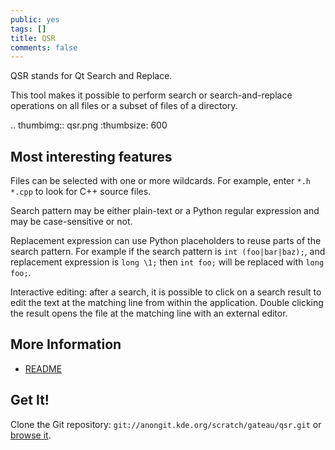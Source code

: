 ```yaml
---
public: yes
tags: []
title: QSR
comments: false
---
```


QSR stands for Qt Search and Replace.

This tool makes it possible to perform search or search-and-replace operations on all files or a subset of files of a directory.

.. thumbimg:: qsr.png
    :thumbsize: 600

## Most interesting features

Files can be selected with one or more wildcards. For example, enter `*.h *.cpp` to look for C++ source files.

Search pattern may be either plain-text or a Python regular expression and may be case-sensitive or not.

Replacement expression can use Python placeholders to reuse parts of the search pattern. For example if the search pattern is `int (foo|bar|baz);`, and replacement expression is `long \1;` then `int foo;` will be replaced with `long foo;`.

Interactive editing: after a search, it is possible to click on a search result to edit the text at the matching line from within the application. Double clicking the result opens the file at the matching line with an external editor.

## More Information

- [README](http://quickgit.kde.org/index.php?p=scratch%2Fgateau%2Fqsr.git&a=blob_plain&f=README.md)

## Get It!

Clone the Git repository: `git://anongit.kde.org/scratch/gateau/qsr.git` or [browse
it](http://quickgit.kde.org/index.php?p=scratch%2Fgateau%2Fqsr.git&a=summary).
